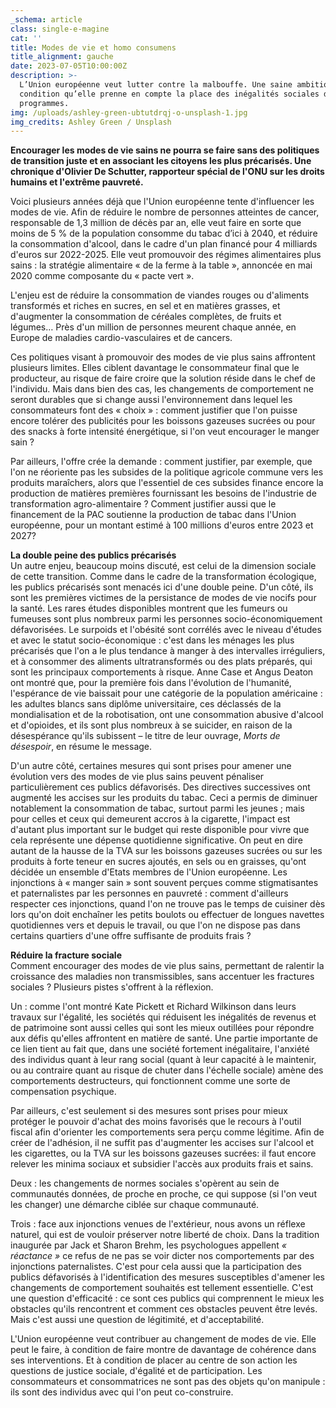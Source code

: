```yaml
---
_schema: article
class: single-e-magine
cat: ''
title: Modes de vie et homo consumens
title_alignment: gauche
date: 2023-07-05T10:00:00Z
description: >-
  L’Union européenne veut lutter contre la malbouffe. Une saine ambition, à
  condition qu’elle prenne en compte la place des inégalités sociales dans ses
  programmes.
img: /uploads/ashley-green-ubtutdrqj-o-unsplash-1.jpg
img_credits: Ashley Green / Unsplash
---
```

**Encourager les modes de vie sains ne pourra se faire sans des politiques de transition juste et en associant les citoyens les plus précarisés. Une chronique d'Olivier De Schutter, rapporteur spécial de l'ONU sur les droits humains et l'extrême pauvreté​​​​​​.**

Voici plusieurs années déjà que l'Union européenne tente d'influencer les modes de vie. Afin de réduire le nombre de personnes atteintes de cancer, responsable de 1,3 million de décès par an, elle veut faire en sorte que moins de 5 % de la population consomme du tabac d’ici à 2040, et réduire la consommation d'alcool, dans le cadre d'un plan financé pour 4 milliards d'euros sur 2022-2025. Elle veut promouvoir des régimes alimentaires plus sains : la stratégie alimentaire « de la ferme à la table », annoncée en mai 2020 comme composante du « pacte vert ».

L'enjeu est de réduire la consommation de viandes rouges ou d'aliments transformés et riches en sucres, en sel et en matières grasses, et d'augmenter la consommation de céréales complètes, de fruits et légumes… Près d'un million de personnes meurent chaque année, en Europe de maladies cardio-vasculaires et de cancers.

Ces politiques visant à promouvoir des modes de vie plus sains affrontent plusieurs limites. Elles ciblent davantage le consommateur final que le producteur, au risque de faire croire que la solution réside dans le chef de l'individu. Mais dans bien des cas, les changements de comportement ne seront durables que si change aussi l'environnement dans lequel les consommateurs font des « choix » : comment justifier que l'on puisse encore tolérer des publicités pour les boissons gazeuses sucrées ou pour des snacks à forte intensité énergétique, si l'on veut encourager le manger sain ?&nbsp;

Par ailleurs, l'offre crée la demande : comment justifier, par exemple, que l'on ne réoriente pas les subsides de la politique agricole commune vers les produits maraîchers, alors que l'essentiel de ces subsides finance encore la production de matières premières fournissant les besoins de l'industrie de transformation agro-alimentaire ? Comment justifier aussi que le financement de la PAC soutienne la production de tabac dans l'Union européenne, pour un montant estimé à 100 millions d'euros entre 2023 et 2027?&nbsp;

**La double peine des publics précarisés**<br>Un autre enjeu, beaucoup moins discuté, est celui de la dimension sociale de cette transition. Comme dans le cadre de la transformation écologique, les publics précarisés sont menacés ici d'une double peine. D'un côté, ils sont les premières victimes de la persistance de modes de vie nocifs pour la santé. Les rares études disponibles montrent que les fumeurs ou fumeuses sont plus nombreux parmi les personnes socio-économiquement défavorisées. Le surpoids et l'obésité sont corrélés avec le niveau d'études et avec le statut socio-économique : c'est dans les ménages les plus précarisés que l'on a le plus tendance à manger à des intervalles irréguliers, et à consommer des aliments ultratransformés ou des plats préparés, qui sont les principaux comportements à risque. Anne Case et Angus Deaton ont montré que, pour la première fois dans l'évolution de l'humanité, l'espérance de vie baissait pour une catégorie de la population américaine : les adultes blancs sans diplôme universitaire, ces déclassés de la mondialisation et de la robotisation, ont une consommation abusive d'alcool et d'opioides, et ils sont plus nombreux à se suicider, en raison de la désespérance qu'ils subissent – le titre de leur ouvrage, *Morts de désespoir*, en résume le message.

D'un autre côté, certaines mesures qui sont prises pour amener une évolution vers des modes de vie plus sains peuvent pénaliser particulièrement ces publics défavorisés. Des directives successives ont augmenté les accises sur les produits du tabac. Ceci a permis de diminuer notablement la consommation de tabac, surtout parmi les jeunes ; mais pour celles et ceux qui demeurent accros à la cigarette, l'impact est d'autant plus important sur le budget qui reste disponible pour vivre que cela représente une dépense quotidienne significative. On peut en dire autant de la hausse de la TVA sur les boissons gazeuses sucrées ou sur les produits à forte teneur en sucres ajoutés, en sels ou en graisses, qu'ont décidée un ensemble d'Etats membres de l'Union européenne. Les injonctions à « manger sain » sont souvent perçues comme stigmatisantes et paternalistes par les personnes en pauvreté : comment d'ailleurs respecter ces injonctions, quand l'on ne trouve pas le temps de cuisiner dès lors qu'on doit enchaîner les petits boulots ou effectuer de longues navettes quotidiennes vers et depuis le travail, ou que l'on ne dispose pas dans certains quartiers d'une offre suffisante de produits frais ?&nbsp;

**Réduire la fracture sociale**<br>Comment encourager des modes de vie plus sains, permettant de ralentir la croissance des maladies non transmissibles, sans accentuer les fractures sociales ? Plusieurs pistes s'offrent à la réflexion.&nbsp;

Un : comme l'ont montré Kate Pickett et Richard Wilkinson dans leurs travaux sur l'égalité, les sociétés qui réduisent les inégalités de revenus et de patrimoine sont aussi celles qui sont les mieux outillées pour répondre aux défis qu'elles affrontent en matière de santé. Une partie importante de ce lien tient au fait que, dans une société fortement inégalitaire, l'anxiété des individus quant à leur rang social (quant à leur capacité à le maintenir, ou au contraire quant au risque de chuter dans l'échelle sociale) amène des comportements destructeurs, qui fonctionnent comme une sorte de compensation psychique.&nbsp;

Par ailleurs, c'est seulement si des mesures sont prises pour mieux protéger le pouvoir d'achat des moins favorisés que le recours à l'outil fiscal afin d'orienter les comportements sera perçu comme légitime. Afin de créer de l'adhésion, il ne suffit pas d'augmenter les accises sur l'alcool et les cigarettes, ou la TVA sur les boissons gazeuses sucrées: il faut encore relever les minima sociaux et subsidier l'accès aux produits frais et sains.&nbsp;

Deux : les changements de normes sociales s'opèrent au sein de communautés données, de proche en proche, ce qui suppose (si l'on veut les changer) une démarche ciblée sur chaque communauté.&nbsp;&nbsp;

Trois : face aux injonctions venues de l'extérieur, nous avons un réflexe naturel, qui est de vouloir préserver notre liberté de choix. Dans la tradition inaugurée par Jack et Sharon Brehm, les psychologues appellent *« réactance »* ce refus de ne pas se voir dicter nos comportements par des injonctions paternalistes. C'est pour cela aussi que la participation des publics défavorisés à l'identification des mesures susceptibles d'amener les changements de comportement souhaités est tellement essentielle. C'est une question d'efficacité : ce sont ces publics qui comprennent le mieux les obstacles qu'ils rencontrent et comment ces obstacles peuvent être levés. Mais c'est aussi une question de légitimité, et d'acceptabilité.&nbsp;

L'Union européenne veut contribuer au changement de modes de vie. Elle peut le faire, à condition de faire montre de davantage de cohérence dans ses interventions. Et à condition de placer au centre de son action les questions de justice sociale, d'égalité et de participation. Les consommateurs et consommatrices ne sont pas des objets qu'on manipule : ils sont des individus avec qui l'on peut co-construire.&nbsp;